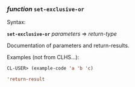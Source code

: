 ### <em>function</em> <strong>`set-exclusive-or`</strong>

Syntax:

<strong>`set-exclusive-or`</strong> <em>parameters</em> => <em>return-type</em>

Documentation of parameters and return-results.

Examples (not from CLHS...):

```lisp
CL-USER> (example-code 'a 'b 'c)

'return-result
```
